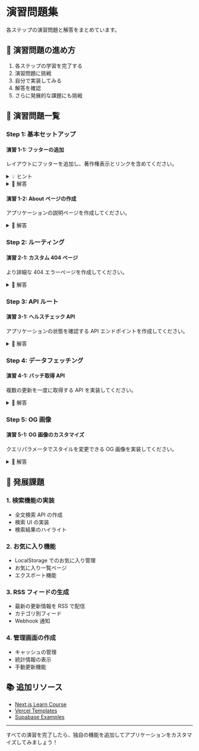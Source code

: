 # 演習問題集

各ステップの演習問題と解答をまとめています。

## 📝 演習問題の進め方

1. 各ステップの学習を完了する
2. 演習問題に挑戦
3. 自分で実装してみる
4. 解答を確認
5. さらに発展的な課題にも挑戦

## 🏃 演習問題一覧

### Step 1: 基本セットアップ

#### 演習 1-1: フッターの追加
レイアウトにフッターを追加し、著作権表示とリンクを含めてください。

<details>
<summary>💡 ヒント</summary>

- `layout.tsx` でヘッダーと同様にフッターを追加
- `<footer>` タグを使用
- Tailwind CSS でスタイリング

</details>

<details>
<summary>📖 解答</summary>

```tsx
// src/app/layout.tsx
export default function RootLayout({
  children,
}: {
  children: React.ReactNode;
}) {
  return (
    <html lang="ja">
      <body className={inter.className}>
        <div className="min-h-screen flex flex-col">
          <header className="bg-blue-600 text-white p-4">
            <h1 className="text-2xl font-bold">Azure Update Viewer</h1>
          </header>
          <main className="flex-1">
            {children}
          </main>
          <footer className="bg-gray-800 text-white p-4 mt-auto">
            <div className="text-center">
              <p>&copy; 2024 Azure Update Viewer</p>
              <a 
                href="https://github.com/your-repo" 
                className="text-blue-400 hover:underline"
              >
                GitHub
              </a>
            </div>
          </footer>
        </div>
      </body>
    </html>
  );
}
```

</details>

#### 演習 1-2: About ページの作成
アプリケーションの説明ページを作成してください。

<details>
<summary>📖 解答</summary>

```tsx
// src/app/about/page.tsx
export default function AboutPage() {
  return (
    <div className="max-w-4xl mx-auto p-8">
      <h1 className="text-3xl font-bold mb-6">About Azure Update Viewer</h1>
      
      <div className="prose prose-lg">
        <p className="mb-4">
          Azure Update Viewer は、Microsoft Azure の更新情報を
          高速かつ効率的に表示するためのアプリケーションです。
        </p>
        
        <h2 className="text-2xl font-semibold mt-8 mb-4">特徴</h2>
        <ul className="list-disc pl-6 space-y-2">
          <li>高速なキャッシング</li>
          <li>SEO 最適化</li>
          <li>動的 OG 画像生成</li>
        </ul>
      </div>
    </div>
  );
}
```

</details>

### Step 2: ルーティング

#### 演習 2-1: カスタム 404 ページ
より詳細な 404 エラーページを作成してください。

<details>
<summary>📖 解答</summary>

```tsx
// src/app/not-found.tsx
import Link from 'next/link';

export default function NotFound() {
  return (
    <main className="min-h-screen p-8 flex items-center justify-center">
      <div className="text-center max-w-md">
        <div className="text-9xl font-bold text-gray-300 mb-4">404</div>
        <h1 className="text-3xl font-bold mb-4">ページが見つかりません</h1>
        <p className="text-gray-600 mb-8">
          お探しのページは存在しないか、移動した可能性があります。
        </p>
        <div className="space-x-4">
          <Link 
            href="/" 
            className="inline-block bg-blue-600 text-white px-6 py-3 rounded hover:bg-blue-700 transition"
          >
            ホームに戻る
          </Link>
          <Link 
            href="/help" 
            className="inline-block border border-gray-300 px-6 py-3 rounded hover:bg-gray-50 transition"
          >
            ヘルプ
          </Link>
        </div>
      </div>
    </main>
  );
}
```

</details>

### Step 3: API ルート

#### 演習 3-1: ヘルスチェック API
アプリケーションの状態を確認する API エンドポイントを作成してください。

<details>
<summary>📖 解答</summary>

```ts
// src/app/api/health/route.ts
import { NextResponse } from 'next/server';
import { supabase } from '@/lib/db';

export async function GET() {
  const status = {
    app: 'ok',
    database: 'unknown',
    timestamp: new Date().toISOString(),
  };

  try {
    // データベース接続チェック
    const { error } = await supabase
      .from('azure_updates')
      .select('count')
      .limit(1);

    status.database = error ? 'error' : 'ok';

    const httpStatus = status.database === 'ok' ? 200 : 503;

    return NextResponse.json(status, { status: httpStatus });
  } catch (error) {
    status.database = 'error';
    return NextResponse.json(status, { status: 503 });
  }
}
```

</details>

### Step 4: データフェッチング

#### 演習 4-1: バッチ取得 API
複数の更新を一度に取得する API を実装してください。

<details>
<summary>📖 解答</summary>

```ts
// src/app/api/batch/route.ts
import { NextRequest, NextResponse } from 'next/server';
import { getOrFetchAzureUpdate } from '@/lib/azure-updates';

export async function POST(request: NextRequest) {
  try {
    const { ids } = await request.json();

    if (!Array.isArray(ids) || ids.length === 0) {
      return NextResponse.json(
        { error: 'IDs array is required' },
        { status: 400 }
      );
    }

    if (ids.length > 10) {
      return NextResponse.json(
        { error: 'Maximum 10 IDs allowed' },
        { status: 400 }
      );
    }

    // 並列で取得
    const promises = ids.map(id => 
      getOrFetchAzureUpdate(id)
        .then(data => ({ id, data, error: null }))
        .catch(error => ({ id, data: null, error: error.message }))
    );

    const results = await Promise.all(promises);

    return NextResponse.json({
      results,
      success: results.filter(r => r.data).length,
      failed: results.filter(r => r.error).length,
    });

  } catch (error) {
    return NextResponse.json(
      { error: 'Internal server error' },
      { status: 500 }
    );
  }
}
```

</details>

### Step 5: OG 画像

#### 演習 5-1: OG 画像のカスタマイズ
クエリパラメータでスタイルを変更できる OG 画像を実装してください。

<details>
<summary>📖 解答</summary>

```tsx
// src/app/api/og/[id]/route.tsx の一部
export async function GET(
  request: Request,
  { params }: { params: Promise<{ id: string }> }
) {
  const { id } = await params;
  const { searchParams } = new URL(request.url);
  
  // スタイルパラメータ
  const style = searchParams.get('style') || 'default';
  const color = searchParams.get('color') || 'blue';

  // ... データ取得 ...

  const styles = {
    default: {
      bg: 'linear-gradient(to bottom right, #f0f9ff, #e0f2fe)',
      primary: '#2563eb',
    },
    dark: {
      bg: 'linear-gradient(to bottom right, #1f2937, #111827)',
      primary: '#3b82f6',
    },
    minimal: {
      bg: '#ffffff',
      primary: '#000000',
    },
  };

  const currentStyle = styles[style] || styles.default;

  return new ImageResponse(
    (
      <div
        style={{
          backgroundImage: currentStyle.bg,
          // ... 他のスタイル
        }}
      >
        {/* コンテンツ */}
      </div>
    ),
    {
      width: 1200,
      height: 630,
    }
  );
}
```

</details>

## 🚀 発展課題

### 1. 検索機能の実装
- 全文検索 API の作成
- 検索 UI の実装
- 検索結果のハイライト

### 2. お気に入り機能
- LocalStorage でのお気に入り管理
- お気に入り一覧ページ
- エクスポート機能

### 3. RSS フィードの生成
- 最新の更新情報を RSS で配信
- カテゴリ別フィード
- Webhook 通知

### 4. 管理画面の作成
- キャッシュの管理
- 統計情報の表示
- 手動更新機能

## 📚 追加リソース

- [Next.js Learn Course](https://nextjs.org/learn)
- [Vercel Templates](https://vercel.com/templates)
- [Supabase Examples](https://supabase.com/docs/guides/examples)

---

すべての演習を完了したら、独自の機能を追加してアプリケーションをカスタマイズしてみましょう！